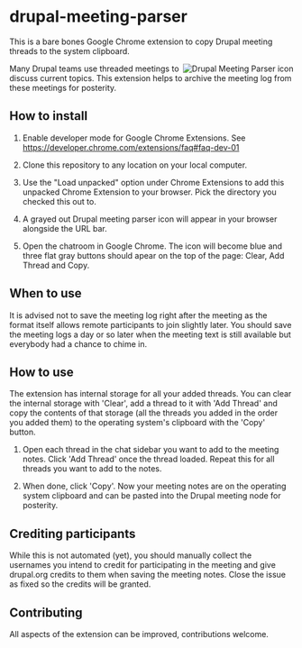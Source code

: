 # drupal-meeting-parser
This is a bare bones Google Chrome extension to copy Drupal meeting threads to the system clipboard.

<img src="https://github.com/mdlutz24/drupal-meeting-parser/blob/master/icon.png" alt="Drupal Meeting Parser icon" align="right" />

Many Drupal teams use threaded meetings to discuss current topics. This extension
helps to archive the meeting log from these meetings for posterity.

## How to install

1. Enable developer mode for Google Chrome Extensions. 
   See https://developer.chrome.com/extensions/faq#faq-dev-01

2. Clone this repository to any location on your local computer.

3. Use the "Load unpacked" option under Chrome Extensions to add this
   unpacked Chrome Extension to your browser. Pick the directory you checked
   this out to.

4. A grayed out Drupal meeting parser icon will appear in your browser alongside
   the URL bar.

4. Open the chatroom in Google Chrome. The icon will become blue and three
   flat gray buttons should apear on the top of the page: Clear, Add Thread and Copy.

## When to use

It is advised not to save the meeting log right after the meeting as the format
itself allows remote participants to join slightly later. You should save the
meeting logs a day or so later when the meeting text is still available but
everybody had a chance to chime in.

## How to use

The extension has internal storage for all your added threads. You can
clear the internal storage with 'Clear', add a thread to it with 'Add Thread'
and copy the contents of that storage (all the threads you added in the order
you added them) to the operating system's clipboard with the 'Copy' button.

1. Open each thread in the chat sidebar you want to add to the meeting notes.
   Click 'Add Thread' once the thread loaded. Repeat this for all threads
   you want to add to the notes.
   
2. When done, click 'Copy'. Now your meeting notes are on the operating
   system clipboard and can be pasted into the Drupal meeting node for
   posterity.

## Crediting participants

While this is not automated (yet), you should manually collect the usernames
you intend to credit for participating in the meeting and give drupal.org
credits to them when saving the meeting notes. Close the issue as fixed so
the credits will be granted.

## Contributing

All aspects of the extension can be improved, contributions welcome.

